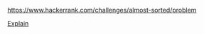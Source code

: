 https://www.hackerrank.com/challenges/almost-sorted/problem

[Explain](https://www.hackerrank.com/challenges/almost-sorted/forum/comments/518240)

